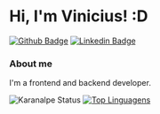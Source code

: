 
# Hi, I'm Vinicius! :D

[![Github Badge](https://img.shields.io/badge/-Github-000?style=flat-square&logo=Github&logoColor=white&link=https://github.com/VniciNN)](https://github.com/VniciNN)
[![Linkedin Badge](https://img.shields.io/badge/-LinkedIn-blue?style=flat-square&logo=Linkedin&logoColor=white&link=https://www.linkedin.com/in/vinicius-luna-3a013222b/)](https://www.linkedin.com/in/vinicius-luna-3a013222b/)

### About me
I'm a frontend and backend developer.

![Karanalpe Status](https://github-readme-stats.vercel.app/api?username=vnicinn&show_icons=true)
[![Top Linguagens](https://github-readme-stats.vercel.app/api/top-langs/?username=vnicinn&layout=compact)](https://github.com/anuraghazra/github-readme-stats)
